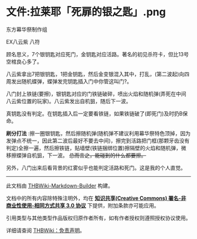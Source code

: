 # 文件:拉莱耶「死扉的银之匙」.png

<!-- source html: G:\repos\THBWiki-Markdown-Builder\THBWikiMarkdown\Temp\file\a\ae\ns6%3A%E6%8B%89%E8%8E%B1%E8%80%B6%E3%80%8C%E6%AD%BB%E6%89%89%E7%9A%84%E9%93%B6%E4%B9%8B%E5%8C%99%E3%80%8D%2Epng.html -->

东方幕华祭制作组

  
EX八云紫 八符  

顾名思义，7个银钥匙对应死门，金钥匙对应活路。著名的初见杀符卡，但比13号空棺良心多了。  

八云紫拿出7把银钥匙，1把金钥匙，然后金变银混入其中，打乱，(第二波起)向四周发出随机蝶弹，蝶弹发完钥匙插入门中你管这叫门?。  

八门封上铁链(要擦)，银钥匙对应的门铁链破碎，喷出火焰和随机弹(弄死在中间八云紫位置的玩家)。八云紫发出自机狙，随后下一波。  

真钥匙没有判定。在钥匙插入后一定要看铁链，如果铁链破了(即死门)及时扔B保命。  

 **刷分打法** :擦一圈银钥匙，然后擦随机弹(随机弹不建议利用幕华祭特色顶掉，因为发弹点不统一，因此第二波后最好不要去中间)，擦完到活路把门框(那颗牙齿没有判定)全擦一遍，然后擦铁链，贴墙壁(铁链捆绑位置)擦隔壁的火焰和随机弹，微移擦蝶弹自机狙，下一波。 ~~总而言之，能碰到的什么都要擦。~~   

另外，八门出来后看背景的红雾似乎也能判定活路和死门。这是我的个人直觉。
  





---

此文档由 [THBWiki-Markdown-Builder](https://github.com/Delsin-Yu/THBWiki-Markdown-Builder) 构建。

文档中的所有内容除特殊注明外，均在 [**知识共享(Creative Commons) 署名-非商业性使用-相同方式共享 3.0 协议**](https://creativecommons.org/licenses/by-sa/3.0/deed.zh-hans) 下提供，附加条款亦可能应用。

引用类型与其他类型作品版权归原作者所有，如有作者授权则遵照授权协议使用。

详细请查阅 [THBWiki：免责声明](https://thbwiki.cc/THBWiki:%E5%85%8D%E8%B4%A3%E5%A3%B0%E6%98%8E)。

